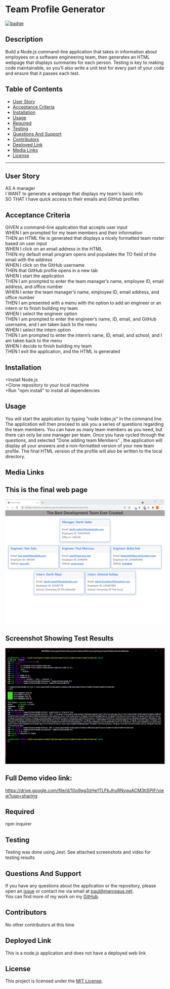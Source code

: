 # **Team Profile Generator**

[![badge](https://img.shields.io/badge/license-MIT-green)](https://choosealicense.com/licenses/mit)

## **Description**

Build a Node.js command-line application that takes in information about employees on a software engineering team, then generates an HTML webpage that displays summaries for each person. Testing is key to making code maintainable, so you’ll also write a unit test for every part of your code and ensure that it passes each test.

## Table of Contents

- [User Story](#user-story)
- [Acceptance Criteria](#acceptance-criteria)
- [Installation](#installation)
- [Usage](#usage)
- [Required](#required)
- [Testing](#testing)
- [Questions And Support](#questions-and-support)
- [Contributors](#contributors)
- [Deployed Link](#deployed-link)
- [Media Links](#media-links)
- [License](#license)

---

## **User** **Story**

AS A manager<br>I WANT to generate a webpage that displays my team's basic info<br>SO THAT I have quick access to their emails and GitHub profiles

## **Acceptance** **Criteria**

GIVEN a command-line application that accepts user input<br>WHEN I am prompted for my team members and their information<br>THEN an HTML file is generated that displays a nicely formatted team roster based on user input<br>WHEN I click on an email address in the HTML<br>THEN my default email program opens and populates the TO field of the email with the address<br>WHEN I click on the GitHub username<br>THEN that GitHub profile opens in a new tab<br>WHEN I start the application<br>THEN I am prompted to enter the team manager’s name, employee ID, email address, and office number<br>WHEN I enter the team manager’s name, employee ID, email address, and office number<br>THEN I am presented with a menu with the option to add an engineer or an intern or to finish building my team<br>WHEN I select the engineer option<br>THEN I am prompted to enter the engineer’s name, ID, email, and GitHub username, and I am taken back to the menu<br>WHEN I select the intern option<br>THEN I am prompted to enter the intern’s name, ID, email, and school, and I am taken back to the menu<br>WHEN I decide to finish building my team<br>THEN I exit the application, and the HTML is generated

## **Installation**

+Install Node.js<br>+Clone repository to your local machine<br>+Run "npm install" to install all dependencies

## **Usage**

You will start the application by typing "node index.js" in the command line.<br/>The application will then proceed to ask you a series of questions regarding the team members. You can have as many team members as you need, but there can only be one manager per team. Once you have cycled through the questions, and selected "Done adding team Members" , the application will display all your answers and a non-formatted version of your new team profile. The final HTML version of the profile will also be written to the local directory.

## **Media** **Links**

## This is the final web page

![media file 1](./includes/images/screenshot1.png)

## Screenshot Showing Test Results

![media file 2](./includes/images/screenshot2.png)

## Full Demo video link:

https://drive.google.com/file/d/10o9qg3zHe1TLFbJhuRNyquACM3tiSPIF/view?usp=sharing

## **Required**

npm inquirer

## **Testing**

Testing was done using Jest. See attached screenshots and video for testing results

## **Questions** **And** **Support**

If you have any questions about the application or the repository, please open an [issue](https://github.com/pmarceaujr/TeamProfileBuilder/issues) or contact me via email at paul@marceaus.net.  
 You can find more of my work on my [GitHub](https://github.com/pmarceaujr).

## **Contributors**

No other contributors at this time

## **Deployed** **Link**

This is a node.js application and does not have a deployed web link

## **License**

This project is licensed under the [MIT License](https://choosealicense.com/licenses/mit).

